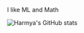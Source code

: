 I like ML and Math

![Harmya's GitHub stats](https://github-readme-stats.vercel.app/api/top-langs/?username=harmya&hide=Jupyter%20Notebook,TypeScript&theme=buefy)

